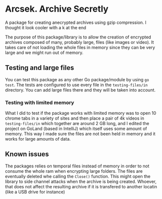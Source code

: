 # Arcsek. Archive Secretly
A package for creating anecrypted archives using gzip compression. 
I thought it look cooler with a k at the end

The purpose of this package/library is to allow the creation of encrypted archives composed of many,
probably large, files (like images or video). It takes care of not loading the whole files in memory since
they can be very large and we might run out of memory.

## Testing and large files
You can test this package as any other Go package/module by using `go test`. The tests are
configured to use every file in the `testing-files/in` directory. You can add large files
there and they will be taken into account.

### Testing with limited memory
What I did to test if the package works with limited memory was to open 10 chrome tabs in a variety of
sites and then place a pair of 4k videos in `testing-files/in` which together are around 2 GB long, and I edited
the project on GoLand (based in IntelliJ) which itself uses some amount of memory. This way I made sure
the files are not been held in memory and it works for large amounts of data.

## Known issues
The packages relies on temporal files instead of memory in order to not consume the whole ram when encrypting
large folders. The files are eventually deleted whe calling the `Close()` function. This might open the library
to side channel attacks when the archive is being created. Whoever, that does not affect the resulting archive
if it is transfered to another locatin (like a USB drive for instance)
